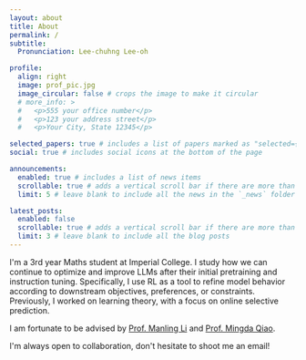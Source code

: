 ```yaml
---
layout: about
title: About
permalink: /
subtitle: 
  Pronunciation: Lee-chuhng Lee-oh

profile:
  align: right
  image: prof_pic.jpg
  image_circular: false # crops the image to make it circular
  # more_info: >
  #   <p>555 your office number</p>
  #   <p>123 your address street</p>
  #   <p>Your City, State 12345</p>

selected_papers: true # includes a list of papers marked as "selected={true}"
social: true # includes social icons at the bottom of the page

announcements:
  enabled: true # includes a list of news items
  scrollable: true # adds a vertical scroll bar if there are more than 3 news items
  limit: 5 # leave blank to include all the news in the `_news` folder

latest_posts:
  enabled: false
  scrollable: true # adds a vertical scroll bar if there are more than 3 new posts items
  limit: 3 # leave blank to include all the blog posts
---
```


I'm a 3rd year Maths student at Imperial College. I study how we can continue to optimize and improve LLMs after their initial pretraining and instruction tuning. Specifically, I use RL as a tool to refine model behavior according to downstream objectives, preferences, or constraints. Previously, I worked on learning theory, with a focus on online selective prediction. 

I am fortunate to be advised by [Prof. Manling Li](https://limanling.github.io/) and [Prof. Mingda Qiao](https://sites.google.com/site/acmonsterqiao/).

I'm always open to collaboration, don't hesitate to shoot me an email!